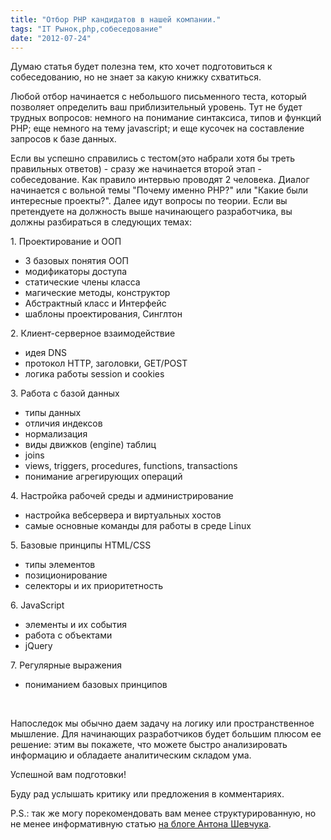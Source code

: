 ```yaml
---
title: "Отбор PHP кандидатов в нашей компании."
tags: "IT Рынок,php,собеседование"
date: "2012-07-24"
---
```


Думаю статья будет полезна тем, кто хочет подготовиться к собеседованию, но не знает за какую книжку схватиться.

Любой отбор начинается с небольшого письменного теста, который позволяет определить ваш приблизительный уровень. Тут не будет трудных вопросов: немного на понимание синтаксиса, типов и функций PHP; еще немного на тему javascript; и еще кусочек на составление запросов к базе данных.

Если вы успешно справились с тестом(это набрали хотя бы треть правильных ответов) - сразу же начинается второй этап - собеседование. Как правило интервью проводят 2 человека. Диалог начинается с вольной темы "Почему именно PHP?" или "Какие были интересные проекты?". Далее идут вопросы по теории. Если вы претендуете на должность выше начинающего разработчика, вы должны разбираться в следующих темах:

1\. Проектирование и ООП

- 3 базовых понятия ООП
- модификаторы доступа
- статические члены класса
- магические методы, конструктор
- Абстрактный класс и Интерфейс
- шаблоны проектирования, Синглтон

2\. Клиент-серверное взаимодействие

- идея DNS
- протокол HTTP, заголовки, GET/POST
- логика работы session и cookies

3\. Работа с базой данных

- типы данных
- отличия индексов
- нормализация
- виды движков (engine) таблиц
- joins
- views, triggers, procedures, functions, transactions
- понимание агрегирующих операций

4\. Настройка рабочей среды и администрирование

- настройка вебсервера и виртуальных хостов
- самые основные команды для работы в среде Linux

5\. Базовые принципы HTML/CSS

- типы элементов
- позиционирование
- селекторы и их приоритетность

6\. JavaScript

- элементы и их события
- работа с объектами
- jQuery

7\. Регулярные выражения

- пониманием базовых принципов

 

Напоследок мы обычно даем задачу на логику или пространственное мышление. Для начинающих разработчиков будет большим плюсом ее решение: этим вы покажете, что можете быстро анализировать информацию и обладаете аналитическим складом ума.

Успешной вам подготовки!

Буду рад услышать критику или предложения в комментариях.

P.S.: так же могу порекомендовать вам менее структурированную, но не менее информативную статью [на блоге Антона Шевчука](https://anton.shevchuk.name/php/junior-php-developer-skills/).
